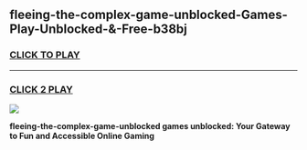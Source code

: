 
## fleeing-the-complex-game-unblocked-Games-Play-Unblocked-&-Free-b38bj
<h3>
<a href="https://premium76.site?title=fleeing-the-complex-game-unblocked&ref=24A">CLICK TO PLAY</a></h3>
<hr>

<h3>
<a href="https://premium76.site?title=fleeing-the-complex-game-unblocked&ref=24A">CLICK 2 PLAY</a>
  
</h3>

<a href="https://premium76.site?title=fleeing-the-complex-game-unblocked&ref=24A"><img src="https://clearcache.store/games.png"></a>


**fleeing-the-complex-game-unblocked games unblocked: Your Gateway to Fun and Accessible Online Gaming**
